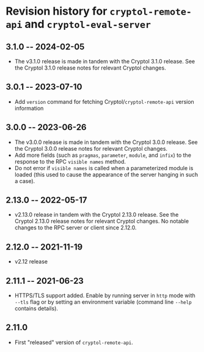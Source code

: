 # Revision history for `cryptol-remote-api` and `cryptol-eval-server`

## 3.1.0 -- 2024-02-05

* The v3.1.0 release is made in tandem with the Cryptol 3.1.0 release. See the
  Cryptol 3.1.0 release notes for relevant Cryptol changes.

## 3.0.1 -- 2023-07-10

* Add `version` command for fetching Cryptol/`cryptol-remote-api` version
  information

## 3.0.0 -- 2023-06-26

* The v3.0.0 release is made in tandem with the Cryptol 3.0.0 release. See the
  Cryptol 3.0.0 release notes for relevant Cryptol changes.
* Add more fields (such as `pragmas`, `parameter`, `module`, and `infix`) to
  the response to the RPC `visible names` method.
* Do not error if `visible names` is called when a parameterized module is
  loaded (this used to cause the appearance of the server hanging in such a
  case).

## 2.13.0 -- 2022-05-17

* v2.13.0 release in tandem with the Cryptol 2.13.0 release. See the Cryptol
  2.13.0 release notes for relevant Cryptol changes. No notable changes to the
  RPC server or client since 2.12.0.

## 2.12.0 -- 2021-11-19

* v2.12 release

## 2.11.1 -- 2021-06-23

* HTTPS/TLS support added. Enable by running server in `http` mode with `--tls`
  flag or by setting an environment variable (command line `--help` contains details).


## 2.11.0

* First "released" version of `cryptol-remote-api`.
